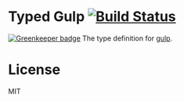 # Typed Gulp [![Build Status](https://travis-ci.org/types/npm-gulp.svg?branch=master)](https://travis-ci.org/types/npm-gulp)

[![Greenkeeper badge](https://badges.greenkeeper.io/types/npm-gulp.svg)](https://greenkeeper.io/)
The type definition for [gulp](https://github.com/gulpjs/gulp).

# License
MIT
